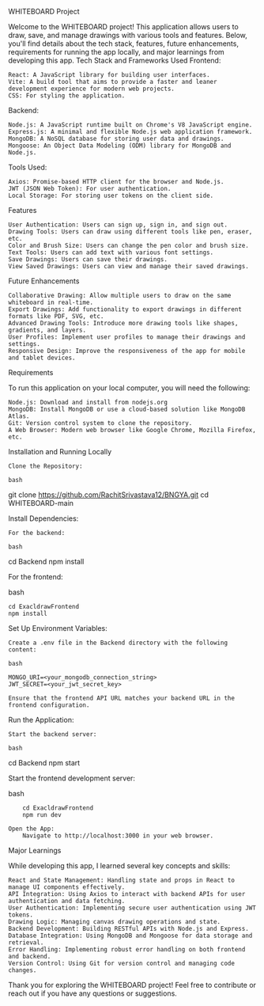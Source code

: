 WHITEBOARD Project

Welcome to the WHITEBOARD project! This application allows users to draw, save, and manage drawings with various tools and features. Below, you'll find details about the tech stack, features, future enhancements, requirements for running the app locally, and major learnings from developing this app.
Tech Stack and Frameworks Used
Frontend:

    React: A JavaScript library for building user interfaces.
    Vite: A build tool that aims to provide a faster and leaner development experience for modern web projects.
    CSS: For styling the application.

Backend:

    Node.js: A JavaScript runtime built on Chrome's V8 JavaScript engine.
    Express.js: A minimal and flexible Node.js web application framework.
    MongoDB: A NoSQL database for storing user data and drawings.
    Mongoose: An Object Data Modeling (ODM) library for MongoDB and Node.js.

Tools Used:

    Axios: Promise-based HTTP client for the browser and Node.js.
    JWT (JSON Web Token): For user authentication.
    Local Storage: For storing user tokens on the client side.

Features

    User Authentication: Users can sign up, sign in, and sign out.
    Drawing Tools: Users can draw using different tools like pen, eraser, etc.
    Color and Brush Size: Users can change the pen color and brush size.
    Text Tools: Users can add text with various font settings.
    Save Drawings: Users can save their drawings.
    View Saved Drawings: Users can view and manage their saved drawings.

Future Enhancements

    Collaborative Drawing: Allow multiple users to draw on the same whiteboard in real-time.
    Export Drawings: Add functionality to export drawings in different formats like PDF, SVG, etc.
    Advanced Drawing Tools: Introduce more drawing tools like shapes, gradients, and layers.
    User Profiles: Implement user profiles to manage their drawings and settings.
    Responsive Design: Improve the responsiveness of the app for mobile and tablet devices.

Requirements

To run this application on your local computer, you will need the following:

    Node.js: Download and install from nodejs.org
    MongoDB: Install MongoDB or use a cloud-based solution like MongoDB Atlas.
    Git: Version control system to clone the repository.
    A Web Browser: Modern web browser like Google Chrome, Mozilla Firefox, etc.

Installation and Running Locally

    Clone the Repository:

    bash

git clone https://github.com/RachitSrivastava12/BNGYA.git
cd WHITEBOARD-main

Install Dependencies:

    For the backend:

    bash

cd Backend
npm install

For the frontend:

bash

    cd ExacldrawFrontend
    npm install

Set Up Environment Variables:

    Create a .env file in the Backend directory with the following content:

    bash

    MONGO_URI=<your_mongodb_connection_string>
    JWT_SECRET=<your_jwt_secret_key>

    Ensure that the frontend API URL matches your backend URL in the frontend configuration.

Run the Application:

    Start the backend server:

    bash

cd Backend
npm start

Start the frontend development server:

bash

        cd ExacldrawFrontend
        npm run dev

    Open the App:
        Navigate to http://localhost:3000 in your web browser.

Major Learnings

While developing this app, I learned several key concepts and skills:

    React and State Management: Handling state and props in React to manage UI components effectively.
    API Integration: Using Axios to interact with backend APIs for user authentication and data fetching.
    User Authentication: Implementing secure user authentication using JWT tokens.
    Drawing Logic: Managing canvas drawing operations and state.
    Backend Development: Building RESTful APIs with Node.js and Express.
    Database Integration: Using MongoDB and Mongoose for data storage and retrieval.
    Error Handling: Implementing robust error handling on both frontend and backend.
    Version Control: Using Git for version control and managing code changes.

Thank you for exploring the WHITEBOARD project! Feel free to contribute or reach out if you have any questions or suggestions.
